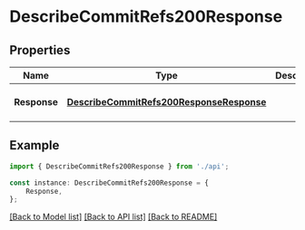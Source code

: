 # DescribeCommitRefs200Response


## Properties

Name | Type | Description | Notes
------------ | ------------- | ------------- | -------------
**Response** | [**DescribeCommitRefs200ResponseResponse**](DescribeCommitRefs200ResponseResponse.md) |  | [optional] [default to undefined]

## Example

```typescript
import { DescribeCommitRefs200Response } from './api';

const instance: DescribeCommitRefs200Response = {
    Response,
};
```

[[Back to Model list]](../README.md#documentation-for-models) [[Back to API list]](../README.md#documentation-for-api-endpoints) [[Back to README]](../README.md)
